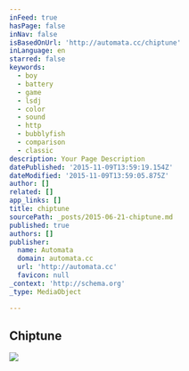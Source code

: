 ```yaml
---
inFeed: true
hasPage: false
inNav: false
isBasedOnUrl: 'http://automata.cc/chiptune'
inLanguage: en
starred: false
keywords:
  - boy
  - battery
  - game
  - lsdj
  - color
  - sound
  - http
  - bubblyfish
  - comparison
  - classic
description: Your Page Description
datePublished: '2015-11-09T13:59:19.154Z'
dateModified: '2015-11-09T13:59:05.875Z'
author: []
related: []
app_links: []
title: chiptune
sourcePath: _posts/2015-06-21-chiptune.md
published: true
authors: []
publisher:
  name: Automata
  domain: automata.cc
  url: 'http://automata.cc'
  favicon: null
_context: 'http://schema.org'
_type: MediaObject

---
```

<article style=""><h1>Chiptune</h1><img src="https://lh3.googleusercontent.com/6qS_c7fsvKlukN-pHMbAPITG9qaCn7BAG246i2LSMnQ=w876-h657-no" /></article>